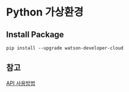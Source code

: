 # Python 가상환경

## Install Package

```
pip install --upgrade watson-developer-cloud
```

## 참고
[API 사용방법](https://www.ibm.com/watson/developercloud/document-conversion/api/v1/)
